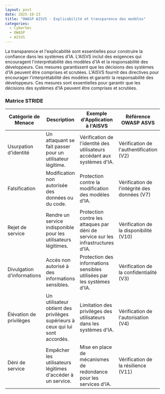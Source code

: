 ```yaml
---
layout: post
date: 2025-10-23
title: "OWASP AISVS - Explicabilité et transparence des modèles"
categories:
  - CyberSec
  - OWASP
  - AISVS
---
```


La transparence et l'explicabilité sont essentielles pour construire la confiance dans les systèmes d'IA. L'AISVS inclut
des exigences qui encouragent l'interprétabilité des modèles d'IA et la responsabilité des développeurs. Ces mesures
garantissent que les décisions des systèmes d'IA peuvent être comprises et scrutées. L'AISVS fournit des directives pour
encourager l'interprétabilité des modèles et garantir la responsabilité des développeurs. Ces mesures sont essentielles
pour garantir que les décisions des systèmes d'IA peuvent être comprises et scrutées.

### Matrice STRIDE

| Catégorie de Menace        | Description                                                                    | Exemple d'Application à l'AISVS                                                  | Référence OWASP ASVS                         | Référence CWE                                                                                                    |
|----------------------------|--------------------------------------------------------------------------------|----------------------------------------------------------------------------------|----------------------------------------------|------------------------------------------------------------------------------------------------------------------|
| Usurpation d'identité      | Un attaquant se fait passer pour un utilisateur légitime.                      | Vérification de l'identité des utilisateurs accédant aux systèmes d'IA.          | Vérification de l'authentification (V2)      | [CWE-287: Improper Authentication](https://cwe.mitre.org/data/definitions/287.html)                              |
| Falsification              | Modification non autorisée des données ou du code.                             | Protection contre la modification des modèles d'IA.                              | Vérification de l'intégrité des données (V7) | [CWE-345: Insufficient Verification of Data Authenticity](https://cwe.mitre.org/data/definitions/345.html)       |
| Rejet de service           | Rendre un service indisponible pour les utilisateurs légitimes.                | Protection contre les attaques par déni de service sur les infrastructures d'IA. | Vérification de la disponibilité (V10)       | [CWE-400: Uncontrolled Resource Consumption](https://cwe.mitre.org/data/definitions/400.html)                    |
| Divulgation d'informations | Accès non autorisé à des informations sensibles.                               | Protection des informations sensibles utilisées par les systèmes d'IA.           | Vérification de la confidentialité (V3)      | [CWE-200: Information Exposure](https://cwe.mitre.org/data/definitions/200.html)                                 |
| Élévation de privilèges    | Un utilisateur obtient des privilèges supérieurs à ceux qui lui sont accordés. | Limitation des privilèges des utilisateurs dans les systèmes d'IA.               | Vérification de l'autorisation (V4)          | [CWE-269: Improper Privilege Management](https://cwe.mitre.org/data/definitions/269.html)                        |
| Déni de service            | Empêcher les utilisateurs légitimes d'accéder à un service.                    | Mise en place de mécanismes de redondance pour les services d'IA.                | Vérification de la résilience (V11)          | [CWE-770: Allocation of Resources Without Limits or Throttling](https://cwe.mitre.org/data/definitions/770.html) |

